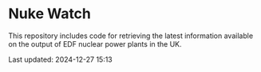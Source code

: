 # Nuke Watch

This repository includes code for retrieving the latest information available on the output of EDF nuclear power plants in the UK.

Last updated: 2024-12-27 15:13